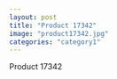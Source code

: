 ```yaml
---
layout: post
title: "Product 17342"
image: "product17342.jpg"
categories: "category1"
---
```

Product 17342
